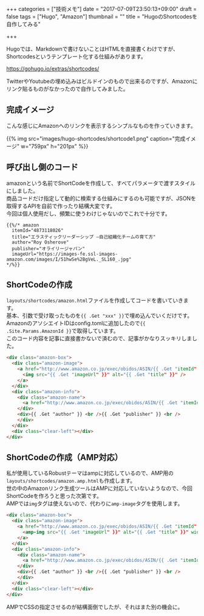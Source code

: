 +++
categories = ["技術メモ"]
date = "2017-07-09T23:50:13+09:00"
draft = false
tags = ["Hugo", "Amazon"]
thumbnail = ""
title = "HugoのShortcodesを自作してみる"

+++

Hugoでは、Markdownで書けないことはHTMLを直接書くわけですが、Shortcodesというテンプレート化する仕組みがあります。

https://gohugo.io/extras/shortcodes/

TwitterやYoutubeの埋め込みはビルドインのもので出来るのですが、Amazonにリンク貼るものがなかったので自作してみました。  

## 完成イメージ

こんな感じにAmazonへのリンクを表示するシンプルなものを作っていきます。  

{{% img src="images/hugo-shortcodes/shortcode1.png" caption="完成イメージ" w="759px" h="201px" %}}

## 呼び出し側のコード  

amazonという名前でShortCodeを作成して、すべてパラメータで渡すスタイルにしました。  
商品コードだけ指定して動的に検索する仕組みにするのも可能ですが、JSONを取得するAPIを自前で作ったり結構大変です。  
今回は個人使用だし、頻繁に使うわけじゃないのでこれで十分です。  

    {{%/* amazon 
      itemId="4873118026"
      title="エラスティックリーダーシップ ―自己組織化チームの育て方"
      author="Roy Osherove"
      publisher="オライリージャパン"
      imageUrl="https://images-fe.ssl-images-amazon.com/images/I/51hwSe%2BgVeL._SL160_.jpg"
    */%}}

## ShortCodeの作成

`layouts/shortcodes/amazon.html`ファイルを作成してコードを書いていきます。  
基本、引数で受け取ったものを`{{ .Get "xxx" }}`で埋め込んでいくだけです。  
AmazonのアソシエイトIDはconfig.tomlに追加したので`{{ .Site.Params.AmazonId }}`で取得しています。  
このコード内容を記事に直接書かないで済むので、記事がかなりスッキリしました。

```html
<div class="amazon-box">
  <div class="amazon-image">
    <a href="http://www.amazon.co.jp/exec/obidos/ASIN/{{ .Get "itemId" }}/{{ .Site.Params.AmazonId }}/ref=nosim/" target="_blank">
      <img src="{{ .Get "imageUrl" }}" alt="{{ .Get "title" }}" />
    </a>
  </div>
  <div class="amazon-info">
    <div class="amazon-name">
      <a href="http://www.amazon.co.jp/exec/obidos/ASIN/{{ .Get "itemId" }}/{{ .Site.Params.AmazonId }}/ref=nosim/" target="_blank">{{ .Get "title" }}</a>
    </div>
    <div>{{ .Get "author" }} <br />{{ .Get "publisher" }} <br />
    </div>
  </div>
  <div class="clear-left"></div>
</div>
```

## ShortCodeの作成（AMP対応）

私が使用しているRobustテーマはampに対応しているので、AMP用の`layouts/shortcodes/amazon.amp.html`も作成します。  
世の中のAmazonリンク生成ツールはAMPに対応していないようなので、今回ShortCodeを作ろうと思った次第です。  
AMPでは`img`タグは使えないので、代わりに`amp-image`タグを使用します。  

```html
<div class="amazon-box">
  <div class="amazon-image">
    <a href="http://www.amazon.co.jp/exec/obidos/ASIN/{{ .Get "itemId" }}/{{ .Site.Params.AmazonId }}/ref=nosim/" target="_blank">
      <amp-img src="{{ .Get "imageUrl" }}" alt="{{ .Get "title" }}" width=113 height=160></amp-img>
    </a>
  </div>
  <div class="amazon-info">
    <div class="amazon-name">
      <a href="http://www.amazon.co.jp/exec/obidos/ASIN/{{ .Get "itemId" }}/{{ .Site.Params.AmazonId }}/ref=nosim/" target="_blank">{{ .Get "title" }}</a>
    </div>
    <div>{{ .Get "author" }} <br />{{ .Get "publisher" }} <br />
    </div>
  </div>
  <div class="clear-left"></div>
</div>
```
AMPでCSSの指定させるのが結構面倒でしたが、それはまた別の機会に。
